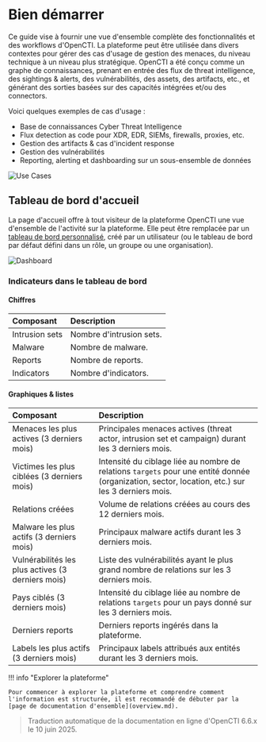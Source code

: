 # Bien démarrer

Ce guide vise à fournir une vue d'ensemble complète des fonctionnalités et des workflows d'OpenCTI. La plateforme peut être utilisée dans divers contextes pour gérer des cas d'usage de gestion des menaces, du niveau technique à un niveau plus stratégique. OpenCTI a été conçu comme un graphe de connaissances, prenant en entrée des flux de threat intelligence, des sightings & alerts, des vulnérabilités, des assets, des artifacts, etc., et générant des sorties basées sur des capacités intégrées et/ou des connectors.

Voici quelques exemples de cas d'usage :

* Base de connaissances Cyber Threat Intelligence
* Flux detection as code pour XDR, EDR, SIEMs, firewalls, proxies, etc.
* Gestion des artifacts & cas d'incident response
* Gestion des vulnérabilités
* Reporting, alerting et dashboarding sur un sous-ensemble de données

![Use Cases](assets/use-cases.png)

<a id="dashboard-section"></a>

## Tableau de bord d'accueil

La page d'accueil offre à tout visiteur de la plateforme OpenCTI une vue d'ensemble de l'activité sur la plateforme. Elle peut être remplacée par un [tableau de bord personnalisé](dashboards.md), créé par un utilisateur (ou le tableau de bord par défaut défini dans un rôle, un groupe ou une organisation).

![Dashboard](assets/dashboard.png)

### Indicateurs dans le tableau de bord

#### Chiffres

| Composant      | Description                          |
|:---------------|:-------------------------------------|
| Intrusion sets | Nombre d'intrusion sets.             |
| Malware        | Nombre de malware.                   |
| Reports        | Nombre de reports.                   |
| Indicators     | Nombre d'indicators.                 |

#### Graphiques & listes

| Composant                                   | Description                                                                                                                                         |
|:--------------------------------------------|:----------------------------------------------------------------------------------------------------------------------------------------------------|
| Menaces les plus actives (3 derniers mois)  | Principales menaces actives (threat actor, intrusion set et campaign) durant les 3 derniers mois.                                                   |
| Victimes les plus ciblées (3 derniers mois) | Intensité du ciblage liée au nombre de relations `targets` pour une entité donnée (organization, sector, location, etc.) sur les 3 derniers mois.   |
| Relations créées                            | Volume de relations créées au cours des 12 derniers mois.                                                                                           |
| Malware les plus actifs (3 derniers mois)   | Principaux malware actifs durant les 3 derniers mois.                                                                                               |
| Vulnérabilités les plus actives (3 derniers mois) | Liste des vulnérabilités ayant le plus grand nombre de relations sur les 3 derniers mois.                                                    |
| Pays ciblés (3 derniers mois)               | Intensité du ciblage liée au nombre de relations `targets` pour un pays donné sur les 3 derniers mois.                                              |
| Derniers reports                            | Derniers reports ingérés dans la plateforme.                                                                                                        |
| Labels les plus actifs (3 derniers mois)    | Principaux labels attribués aux entités durant les 3 derniers mois.                                                                                 |

!!! info "Explorer la plateforme"

    Pour commencer à explorer la plateforme et comprendre comment l'information est structurée, il est recommandé de débuter par la [page de documentation d'ensemble](overview.md).


> Traduction automatique de la documentation en ligne d'OpenCTI 6.6.x le 10 juin 2025.